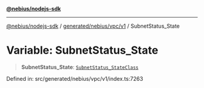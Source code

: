 [**@nebius/nodejs-sdk**](../../../../../README.md)

---

[@nebius/nodejs-sdk](../../../../../README.md) / [generated/nebius/vpc/v1](../README.md) / SubnetStatus_State

# Variable: SubnetStatus_State

> **SubnetStatus_State**: [`SubnetStatus_StateClass`](../type-aliases/SubnetStatus_StateClass.md)

Defined in: src/generated/nebius/vpc/v1/index.ts:7263
